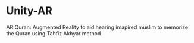 # Unity-AR
AR Quran: Augmented Reality to aid hearing imapired muslim to memorize the Quran using Tahfiz Akhyar method
